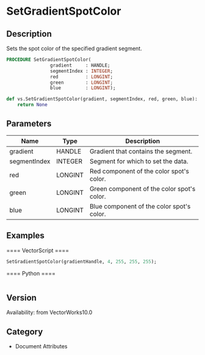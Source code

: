 # SetGradientSpotColor

## Description
Sets the spot color of the specified gradient segment.

```pascal
PROCEDURE SetGradientSpotColor(
				gradient     : HANDLE;
				segmentIndex : INTEGER;
				red          : LONGINT;
				green        : LONGINT;
				blue         : LONGINT);
```

```python
def vs.SetGradientSpotColor(gradient, segmentIndex, red, green, blue):
    return None
```

## Parameters
|Name|Type|Description|
|---|---|---|
|gradient|HANDLE|Gradient that contains the segment.|
|segmentIndex|INTEGER|Segment for which to set the data.|(segment indexes begin with 1)|
|red|LONGINT|Red component of the color spot's color.|(red &gt;= 0 and red &lt;= 255)|
|green|LONGINT|Green component of the color spot's color.|(green &gt;= 0 and green &lt;= 255)|
|blue|LONGINT|Blue component of the color spot's color.|(blue &gt;= 0 and blue &lt;= 255)|

## Examples
==== VectorScript ====
```pascal
SetGradientSpotColor(gradientHandle, 4, 255, 255, 255);
```
==== Python ====
```python

```

## Version
Availability: from VectorWorks10.0

## Category
* Document Attributes

